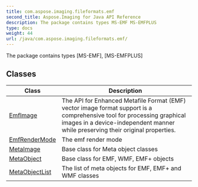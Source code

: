 ```yaml
---
title: com.aspose.imaging.fileformats.emf
second_title: Aspose.Imaging for Java API Reference
description: The package contains types MS-EMF MS-EMFPLUS
type: docs
weight: 44
url: /java/com.aspose.imaging.fileformats.emf/
---
```


The package contains types [MS-EMF], [MS-EMFPLUS]


## Classes

| Class | Description |
| --- | --- |
| [EmfImage](../com.aspose.imaging.fileformats.emf/emfimage) | The API for Enhanced Metafile Format (EMF) vector image format support is a comprehensive tool for processing graphical images in a device-independent manner while preserving their original properties. |
| [EmfRenderMode](../com.aspose.imaging.fileformats.emf/emfrendermode) | The emf render mode |
| [MetaImage](../com.aspose.imaging.fileformats.emf/metaimage) | Base class for Meta object classes |
| [MetaObject](../com.aspose.imaging.fileformats.emf/metaobject) | Base class for EMF, WMF, EMF+ objects |
| [MetaObjectList](../com.aspose.imaging.fileformats.emf/metaobjectlist) | The list of meta objects for EMF, EMF+ and WMF classes |
